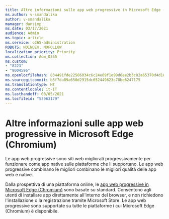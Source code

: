 ```yaml
---
title: Altre informazioni sulle app web progressive in Microsoft Edge (Chromium)
ms.author: v-smandalika
author: v-smandalika
manager: dansimp
ms.date: 03/17/2021
audience: Admin
ms.topic: article
ms.service: o365-administration
ROBOTS: NOINDEX, NOFOLLOW
localization_priority: Priority
ms.collection: Adm_O365
ms.custom:
- "8223"
- "9004596"
ms.openlocfilehash: 834491fde22586034c6c24e09f1e99d6ee2b3c82a65370d4d18edc3e108f5f41
ms.sourcegitcommit: b5f7da89a650d2915dc652449623c78be6247175
ms.translationtype: HT
ms.contentlocale: it-IT
ms.lasthandoff: 08/05/2021
ms.locfileid: "53963179"
---
```

# <a name="learn-about-the-progressive-web-apps-pwas-on-microsoft-edge-chromium"></a>Altre informazioni sulle app web progressive in Microsoft Edge (Chromium)

Le app web progressive sono siti web migliorati progressivamente per funzionare come app native sulle piattaforme che li supportano. Le app web progressive combinano le migliori combinano le migliori qualità delle app web e native.

Dalla prospettiva di una piattaforma online, le [app web progressive in Microsoft Edge (Chromium)](https://docs.microsoft.com/microsoft-edge/progressive-web-apps-chromium/#pwas-on-microsoft-edge-chromium) sono basate su standard. Consentono agli utenti di installare app direttamente all'interno del browser, e non richiedono l'installazione o la registrazione tramite Microsoft Store. Le app web progressive sono supportate su tutte le piattaforme i cui Microsoft Edge (Chromium) è disponibile.
